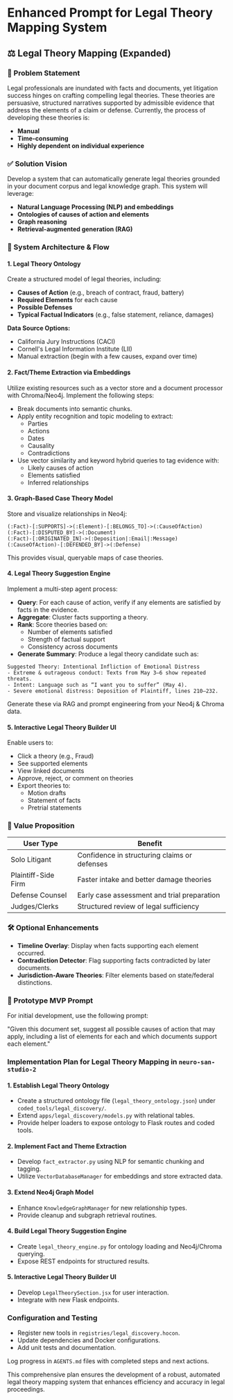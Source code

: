 # Enhanced Prompt for Legal Theory Mapping System

## ⚖️ Legal Theory Mapping (Expanded)

### 🎯 Problem Statement
Legal professionals are inundated with facts and documents, yet litigation success hinges on crafting compelling legal theories. These theories are persuasive, structured narratives supported by admissible evidence that address the elements of a claim or defense. Currently, the process of developing these theories is:

- **Manual**
- **Time-consuming**
- **Highly dependent on individual experience**

### ✅ Solution Vision
Develop a system that can automatically generate legal theories grounded in your document corpus and legal knowledge graph. This system will leverage:

- **Natural Language Processing (NLP) and embeddings**
- **Ontologies of causes of action and elements**
- **Graph reasoning**
- **Retrieval-augmented generation (RAG)**

### 🧠 System Architecture & Flow

#### 1. Legal Theory Ontology
Create a structured model of legal theories, including:

- **Causes of Action** (e.g., breach of contract, fraud, battery)
- **Required Elements** for each cause
- **Possible Defenses**
- **Typical Factual Indicators** (e.g., false statement, reliance, damages)

**Data Source Options:**
- California Jury Instructions (CACI)
- Cornell's Legal Information Institute (LII)
- Manual extraction (begin with a few causes, expand over time)

#### 2. Fact/Theme Extraction via Embeddings
Utilize existing resources such as a vector store and a document processor with Chroma/Neo4j. Implement the following steps:

- Break documents into semantic chunks.
- Apply entity recognition and topic modeling to extract:
  - Parties
  - Actions
  - Dates
  - Causality
  - Contradictions
- Use vector similarity and keyword hybrid queries to tag evidence with:
  - Likely causes of action
  - Elements satisfied
  - Inferred relationships

#### 3. Graph-Based Case Theory Model
Store and visualize relationships in Neo4j:

```plaintext
(:Fact)-[:SUPPORTS]->(:Element)-[:BELONGS_TO]->(:CauseOfAction)
(:Fact)-[:DISPUTED_BY]->(:Document)
(:Fact)-[:ORIGINATED_IN]->(:Deposition|:Email|:Message)
(:CauseOfAction)-[:DEFENDED_BY]->(:Defense)
```

This provides visual, queryable maps of case theories.

#### 4. Legal Theory Suggestion Engine
Implement a multi-step agent process:

- **Query**: For each cause of action, verify if any elements are satisfied by facts in the evidence.
- **Aggregate**: Cluster facts supporting a theory.
- **Rank**: Score theories based on:
  - Number of elements satisfied
  - Strength of factual support
  - Consistency across documents
- **Generate Summary**: Produce a legal theory candidate such as:

```plaintext
Suggested Theory: Intentional Infliction of Emotional Distress
- Extreme & outrageous conduct: Texts from May 3–6 show repeated threats.
- Intent: Language such as “I want you to suffer” (May 4).
- Severe emotional distress: Deposition of Plaintiff, lines 210–232.
```

Generate these via RAG and prompt engineering from your Neo4j & Chroma data.

#### 5. Interactive Legal Theory Builder UI
Enable users to:

- Click a theory (e.g., Fraud)
- See supported elements
- View linked documents
- Approve, reject, or comment on theories
- Export theories to:
  - Motion drafts
  - Statement of facts
  - Pretrial statements

### 💼 Value Proposition
| User Type         | Benefit                                    |
|-------------------|--------------------------------------------|
| Solo Litigant     | Confidence in structuring claims or defenses |
| Plaintiff-Side Firm | Faster intake and better damage theories  |
| Defense Counsel   | Early case assessment and trial preparation |
| Judges/Clerks     | Structured review of legal sufficiency      |

### 🛠 Optional Enhancements
- **Timeline Overlay**: Display when facts supporting each element occurred.
- **Contradiction Detector**: Flag supporting facts contradicted by later documents.
- **Jurisdiction-Aware Theories**: Filter elements based on state/federal distinctions.

### 🧪 Prototype MVP Prompt
For initial development, use the following prompt:

"Given this document set, suggest all possible causes of action that may apply, including a list of elements for each and which documents support each element."

### Implementation Plan for Legal Theory Mapping in `neuro-san-studio-2`

#### 1. Establish Legal Theory Ontology
- Create a structured ontology file (`legal_theory_ontology.json`) under `coded_tools/legal_discovery/`.
- Extend `apps/legal_discovery/models.py` with relational tables.
- Provide helper loaders to expose ontology to Flask routes and coded tools.

#### 2. Implement Fact and Theme Extraction
- Develop `fact_extractor.py` using NLP for semantic chunking and tagging.
- Utilize `VectorDatabaseManager` for embeddings and store extracted data.

#### 3. Extend Neo4j Graph Model
- Enhance `KnowledgeGraphManager` for new relationship types.
- Provide cleanup and subgraph retrieval routines.

#### 4. Build Legal Theory Suggestion Engine
- Create `legal_theory_engine.py` for ontology loading and Neo4j/Chroma querying.
- Expose REST endpoints for structured results.

#### 5. Interactive Legal Theory Builder UI
- Develop `LegalTheorySection.jsx` for user interaction.
- Integrate with new Flask endpoints.

### Configuration and Testing
- Register new tools in `registries/legal_discovery.hocon`.
- Update dependencies and Docker configurations.
- Add unit tests and documentation.

Log progress in `AGENTS.md` files with completed steps and next actions.

This comprehensive plan ensures the development of a robust, automated legal theory mapping system that enhances efficiency and accuracy in legal proceedings.
